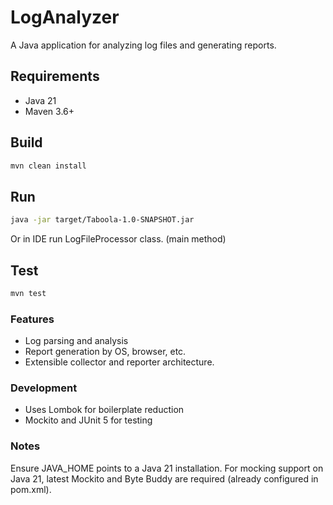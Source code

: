# LogAnalyzer

A Java application for analyzing log files and generating reports.

## Requirements

- Java 21
- Maven 3.6\+

## Build

```sh
mvn clean install
```
## Run 
```sh
java -jar target/Taboola-1.0-SNAPSHOT.jar
```
Or in IDE run LogFileProcessor class. (main method)

## Test
```sh
mvn test
```

### Features

 - Log parsing and analysis
 - Report generation by OS, browser, etc.
 - Extensible collector and reporter architecture.


### Development

- Uses Lombok for boilerplate reduction
- Mockito and JUnit 5 for testing

### Notes
<p>
Ensure JAVA_HOME points to a Java 21 installation.
For mocking support on Java 21, latest Mockito and Byte Buddy are required (already configured in pom.xml).
</p>